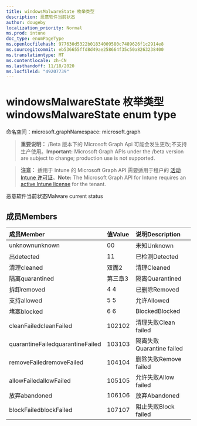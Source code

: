 ```yaml
---
title: windowsMalwareState 枚举类型
description: 恶意软件当前状态
author: dougeby
localization_priority: Normal
ms.prod: intune
doc_type: enumPageType
ms.openlocfilehash: 977630d5322b01834009580c7489626f1c2914e8
ms.sourcegitcommit: eb536655ffd8d49ae258664f35c50a8263238400
ms.translationtype: MT
ms.contentlocale: zh-CN
ms.lasthandoff: 11/18/2020
ms.locfileid: "49207739"
---
```

# <a name="windowsmalwarestate-enum-type"></a><span data-ttu-id="9a088-103">windowsMalwareState 枚举类型</span><span class="sxs-lookup"><span data-stu-id="9a088-103">windowsMalwareState enum type</span></span>

<span data-ttu-id="9a088-104">命名空间：microsoft.graph</span><span class="sxs-lookup"><span data-stu-id="9a088-104">Namespace: microsoft.graph</span></span>

> <span data-ttu-id="9a088-105">**重要说明：** /Beta 版本下的 Microsoft Graph Api 可能会发生更改;不支持生产使用。</span><span class="sxs-lookup"><span data-stu-id="9a088-105">**Important:** Microsoft Graph APIs under the /beta version are subject to change; production use is not supported.</span></span>

> <span data-ttu-id="9a088-106">**注意：** 适用于 Intune 的 Microsoft Graph API 需要适用于租户的 [活动 Intune 许可证](https://go.microsoft.com/fwlink/?linkid=839381)。</span><span class="sxs-lookup"><span data-stu-id="9a088-106">**Note:** The Microsoft Graph API for Intune requires an [active Intune license](https://go.microsoft.com/fwlink/?linkid=839381) for the tenant.</span></span>

<span data-ttu-id="9a088-107">恶意软件当前状态</span><span class="sxs-lookup"><span data-stu-id="9a088-107">Malware current status</span></span>

## <a name="members"></a><span data-ttu-id="9a088-108">成员</span><span class="sxs-lookup"><span data-stu-id="9a088-108">Members</span></span>
|<span data-ttu-id="9a088-109">成员</span><span class="sxs-lookup"><span data-stu-id="9a088-109">Member</span></span>|<span data-ttu-id="9a088-110">值</span><span class="sxs-lookup"><span data-stu-id="9a088-110">Value</span></span>|<span data-ttu-id="9a088-111">说明</span><span class="sxs-lookup"><span data-stu-id="9a088-111">Description</span></span>|
|:---|:---|:---|
|<span data-ttu-id="9a088-112">unknown</span><span class="sxs-lookup"><span data-stu-id="9a088-112">unknown</span></span>|<span data-ttu-id="9a088-113">0</span><span class="sxs-lookup"><span data-stu-id="9a088-113">0</span></span>|<span data-ttu-id="9a088-114">未知</span><span class="sxs-lookup"><span data-stu-id="9a088-114">Unknown</span></span>|
|<span data-ttu-id="9a088-115">出</span><span class="sxs-lookup"><span data-stu-id="9a088-115">detected</span></span>|<span data-ttu-id="9a088-116">1</span><span class="sxs-lookup"><span data-stu-id="9a088-116">1</span></span>|<span data-ttu-id="9a088-117">已检测</span><span class="sxs-lookup"><span data-stu-id="9a088-117">Detected</span></span>|
|<span data-ttu-id="9a088-118">清理</span><span class="sxs-lookup"><span data-stu-id="9a088-118">cleaned</span></span>|<span data-ttu-id="9a088-119">双面</span><span class="sxs-lookup"><span data-stu-id="9a088-119">2</span></span>|<span data-ttu-id="9a088-120">清理</span><span class="sxs-lookup"><span data-stu-id="9a088-120">Cleaned</span></span>|
|<span data-ttu-id="9a088-121">隔离</span><span class="sxs-lookup"><span data-stu-id="9a088-121">quarantined</span></span>|<span data-ttu-id="9a088-122">第三章</span><span class="sxs-lookup"><span data-stu-id="9a088-122">3</span></span>|<span data-ttu-id="9a088-123">隔离</span><span class="sxs-lookup"><span data-stu-id="9a088-123">Quarantined</span></span>|
|<span data-ttu-id="9a088-124">拆卸</span><span class="sxs-lookup"><span data-stu-id="9a088-124">removed</span></span>|<span data-ttu-id="9a088-125">4 </span><span class="sxs-lookup"><span data-stu-id="9a088-125">4</span></span>|<span data-ttu-id="9a088-126">已删除</span><span class="sxs-lookup"><span data-stu-id="9a088-126">Removed</span></span>|
|<span data-ttu-id="9a088-127">支持</span><span class="sxs-lookup"><span data-stu-id="9a088-127">allowed</span></span>|<span data-ttu-id="9a088-128">5 </span><span class="sxs-lookup"><span data-stu-id="9a088-128">5</span></span>|<span data-ttu-id="9a088-129">允许</span><span class="sxs-lookup"><span data-stu-id="9a088-129">Allowed</span></span>|
|<span data-ttu-id="9a088-130">堵塞</span><span class="sxs-lookup"><span data-stu-id="9a088-130">blocked</span></span>|<span data-ttu-id="9a088-131">6 </span><span class="sxs-lookup"><span data-stu-id="9a088-131">6</span></span>|<span data-ttu-id="9a088-132">Blocked</span><span class="sxs-lookup"><span data-stu-id="9a088-132">Blocked</span></span>|
|<span data-ttu-id="9a088-133">cleanFailed</span><span class="sxs-lookup"><span data-stu-id="9a088-133">cleanFailed</span></span>|<span data-ttu-id="9a088-134">102</span><span class="sxs-lookup"><span data-stu-id="9a088-134">102</span></span>|<span data-ttu-id="9a088-135">清理失败</span><span class="sxs-lookup"><span data-stu-id="9a088-135">Clean failed</span></span>|
|<span data-ttu-id="9a088-136">quarantineFailed</span><span class="sxs-lookup"><span data-stu-id="9a088-136">quarantineFailed</span></span>|<span data-ttu-id="9a088-137">103</span><span class="sxs-lookup"><span data-stu-id="9a088-137">103</span></span>|<span data-ttu-id="9a088-138">隔离失败</span><span class="sxs-lookup"><span data-stu-id="9a088-138">Quarantine failed</span></span>|
|<span data-ttu-id="9a088-139">removeFailed</span><span class="sxs-lookup"><span data-stu-id="9a088-139">removeFailed</span></span>|<span data-ttu-id="9a088-140">104</span><span class="sxs-lookup"><span data-stu-id="9a088-140">104</span></span>|<span data-ttu-id="9a088-141">删除失败</span><span class="sxs-lookup"><span data-stu-id="9a088-141">Remove failed</span></span>|
|<span data-ttu-id="9a088-142">allowFailed</span><span class="sxs-lookup"><span data-stu-id="9a088-142">allowFailed</span></span>|<span data-ttu-id="9a088-143">105</span><span class="sxs-lookup"><span data-stu-id="9a088-143">105</span></span>|<span data-ttu-id="9a088-144">允许失败</span><span class="sxs-lookup"><span data-stu-id="9a088-144">Allow failed</span></span>|
|<span data-ttu-id="9a088-145">放弃</span><span class="sxs-lookup"><span data-stu-id="9a088-145">abandoned</span></span>|<span data-ttu-id="9a088-146">106</span><span class="sxs-lookup"><span data-stu-id="9a088-146">106</span></span>|<span data-ttu-id="9a088-147">放弃</span><span class="sxs-lookup"><span data-stu-id="9a088-147">Abandoned</span></span>|
|<span data-ttu-id="9a088-148">blockFailed</span><span class="sxs-lookup"><span data-stu-id="9a088-148">blockFailed</span></span>|<span data-ttu-id="9a088-149">107</span><span class="sxs-lookup"><span data-stu-id="9a088-149">107</span></span>|<span data-ttu-id="9a088-150">阻止失败</span><span class="sxs-lookup"><span data-stu-id="9a088-150">Block failed</span></span>|




